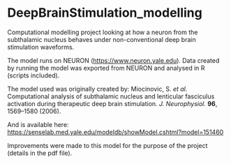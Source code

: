 # DeepBrainStimulation_modelling
Computational modelling project looking at how a neuron from the subthalamic nucleus behaves under non-conventional deep brain stimulation waveforms.

The model runs on NEURON (https://www.neuron.yale.edu). Data created by running the model was exported from NEURON and analysed in R (scripts included).

The model used was originally created by:
Miocinovic, S. _et al._ Computational analysis of subthalamic nucleus and lenticular fasciculus activation during therapeutic deep brain stimulation. _J. Neurophysiol._ **96**, 1569–1580 (2006).

And is available here:
https://senselab.med.yale.edu/modeldb/showModel.cshtml?model=151460

Improvements were made to this model for the purpose of the project (details in the pdf file).
